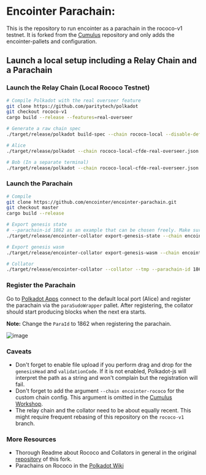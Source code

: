 # Encointer Parachain:

This is the repository to run encointer as a parachain in the rococo-v1 testnet. It is forked from the [Cumulus](https://github.com/paritytech/cumulus) repository and only adds the encointer-pallets and configuration.

## Launch a local setup including a Relay Chain and a Parachain

### Launch the Relay Chain (Local Rococo Testnet)

```bash
# Compile Polkadot with the real overseer feature
git clone https://github.com/paritytech/polkadot
git checkout rococo-v1
cargo build --release --features=real-overseer

# Generate a raw chain spec
./target/release/polkadot build-spec --chain rococo-local --disable-default-bootnode --raw > rococo-local-cfde-real-overseer.json

# Alice
./target/release/polkadot --chain rococo-local-cfde-real-overseer.json --alice --tmp

# Bob (In a separate terminal)
./target/release/polkadot --chain rococo-local-cfde-real-overseer.json --bob --tmp --port 30334
```

### Launch the Parachain

```bash
# Compile
git clone https://github.com/encointer/encointer-parachain.git
git checkout master
cargo build --release

# Export genesis state
# --parachain-id 1862 as an example that can be chosen freely. Make sure to everywhere use the same parachain id
./target/release/encointer-collator export-genesis-state --chain encointer-rococo --parachain-id 1862 > genesis-state

# Export genesis wasm
./target/release/encointer-collator export-genesis-wasm --chain encointer-rococo > genesis-wasm

# Collator
./target/release/encointer-collator --collator --tmp --parachain-id 1862 --chain encointer-rococo --port 40335 --ws-port 9946 -- --execution wasm --chain ../polkadot/rococo-local-cfde-real-overseer.json --port 30337 --ws-port 9981
```

### Register the Parachain
Go to [Polkadot Apps](https://polkadot.js.org/apps/) connect to the default local port (Alice) and register the parachain via the `paraSudoWrapper` pallet. After registering, the collator should start producing blocks when the next era starts.

**Note:** Change the `ParaId` to 1862 when registering the parachain.

![image](https://user-images.githubusercontent.com/2915325/99548884-1be13580-2987-11eb-9a8b-20be658d34f9.png)

### Caveats
* Don't forget to enable file upload if you perform drag and drop for the `genesisHead` and `validationCode`. If it is not enabled, Polkadot-js will interpret the path as a string and won't complain but the registration will fail.
* Don't forget to add the argument `--chain encointer-rococo` for the custom chain config. This argument is omitted in the [Cumulus Workshop](https://substrate.dev/cumulus-workshop/).
* The relay chain and the collator need to be about equally recent. This might require frequent rebasing of this repository on the `rococo-v1` branch.

### More Resources
* Thorough Readme about Rococo and Collators in general in the original [repository](https://github.com/paritytech/cumulus) of this fork.
* Parachains on Rococo in the [Polkadot Wiki](https://wiki.polkadot.network/docs/en/build-parachains-rococo#rococo-v1-parachain-requirements)
